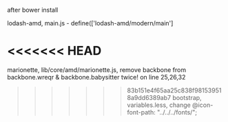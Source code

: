 after bower install

lodash-amd, main.js - define(['lodash-amd/modern/main']

<<<<<<< HEAD
=======
marionette, lib/core/amd/marionette.js, remove backbone from backbone.wreqr & backbone.babysitter twice! on line 25,26,32

>>>>>>> 83b151e4f65aa25c838f981539518a9dd6389ab7
bootstrap, variables.less, change @icon-font-path: "../../../fonts/";